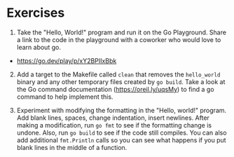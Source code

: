 # Exercises

1. Take the "Hello, World!" program and run it on the Go Playground. Share a link to the code in the playground with a
coworker who would love to learn about go.

* https://go.dev/play/p/xY2BPIIxBbk

2. Add a target to the Makefile called `clean` that removes the `hello_world` binary and any other temporary files
created by `go build`. Take a look at the Go command documentation (https://oreil.ly/uqsMy) to find a go command to help
implement this.


3. Experiment with modifying the formatting in the "Hello, world!" program. Add blank lines, spaces, change indentation,
insert newlines. After making a modification, run `go fmt` to see if the formatting change is undone. Also, run
`go build` to see if the code still compiles. You can also add additional `fmt.Println` calls so you can see what
happens if you put blank lines in the middle of a function.
